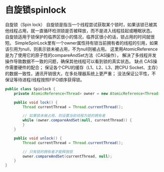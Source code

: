 # 自旋锁spinlock
自旋锁（Spin lock）
自旋锁是指当一个线程尝试获取某个锁时，如果该锁已被其他线程占用，就一直循环检测锁是否被释放，而不是进入线程挂起或睡眠状态。
自旋锁适用于锁保护的临界区很小的情况，临界区很小的话，锁占用的时间就很短。
SimpleSpinLock里有一个owner属性持有锁当前拥有者的线程的引用，如果该引用为null，则表示锁未被占用，不为null则被占用。
这里用AtomicReference是为了使用它的原子性的compareAndSet方法（CAS操作），
解决了多线程并发操作导致数据不一致的问题，确保其他线程可以看到锁的真实状态。
缺点
CAS操作需要硬件的配合；
保证各个CPU的缓存（L1、L2、L3、跨CPU Socket、主存）的数据一致性，通讯开销很大，在多处理器系统上更严重；
没法保证公平性，不保证等待进程/线程按照FIFO顺序获得锁。

```java
public class Spinlock {
	private AtomicReference<Thread> owner = new AtomicReference<Thread>();

	public void lock() {
		Thread currentThread = Thread.currentThread();

		// 如果锁未被占用，则设置当前线程为锁的拥有者
		while (owner.compareAndSet(null, currentThread)) {
		}
	}

	public void unlock() {
		Thread currentThread = Thread.currentThread();

		// 只有锁的拥有者才能释放锁
		owner.compareAndSet(currentThread, null);
	}
}
```

